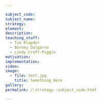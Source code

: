 ```yaml
---

subject_code:
subject_name:
strategy:
element:
description:
teaching_staff:
  - Tim Klapdor
  - Barney Dalgarno
  - Lindy Croft-Piggin
motivation:
implementation:
video:
image:
  - file: test.jpg
    title: Something Here
gallery:
permalink: /:strategy-:subject_code.html

---
```

